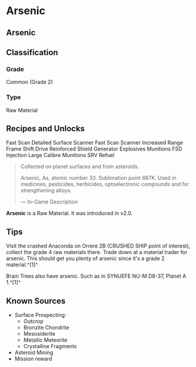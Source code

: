 # Arsenic
##  Arsenic

		

## Classification

### Grade

Common (Grade 2)

### Type

Raw Material

## Recipes and Unlocks

Fast Scan Detailed Surface Scanner
 Fast Scan Scanner
 Increased Range Frame Shift Drive
 Reinforced Shield Generator
 Explosives Munitions
 FSD Injection
 Large Calibre Munitions
 SRV Refuel

> 
> 
> Collected on planet surfaces and from asteroids.
> 
> Arsenic, As, atomic number 33. Sublimation point 887K. Used in medicines, pesticides, herbicides, optoelectronic compounds and for strengthening alloys.
> 
> 
> — In-Game Description
> 

**Arsenic** is a Raw Material. It was introduced in v2.0.

## Tips

Visit the crashed Anaconda on Orrere 2B (CRUSHED SHIP point of interest), collect the grade 4 raw materials there. Trade down at a material trader for arsenic. This should get you plenty of arsenic since it's a grade 2 material.^[1]^

Brain Trees also have arsenic. Such as in SYNUEFE NU-M D8-37, Planet A 1.^[1]^

## Known Sources

- Surface Prospecting:
    - Outcrop
    - Bronzite Chondrite
    - Mesosiderite
    - Metallic Meteorite
    - Crystalline Fragments
- Asteroid Mining
- Mission reward